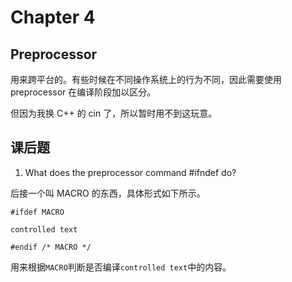 # Chapter 4

## Preprocessor

用来跨平台的。有些时候在不同操作系统上的行为不同，因此需要使用 preprocessor 在编译阶段加以区分。

但因为我换 C++ 的 cin 了，所以暂时用不到这玩意。

## 课后题

1. What does the preprocessor command #ifndef do?

后接一个叫 MACRO 的东西，具体形式如下所示。

```
#ifdef MACRO

controlled text

#endif /* MACRO */
```

用来根据`MACRO`判断是否编译`controlled text`中的内容。